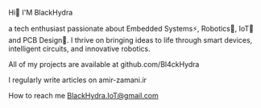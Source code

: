 Hi👋 I'M BlackHydra


a tech enthusiast passionate about Embedded Systems⚡, Robotics🤖, IoT📡 and PCB Design💾. I thrive on bringing ideas to life through smart devices, intelligent circuits, and innovative robotics.

All of my projects are available at github.com/Bl4ckHydra

I regularly write articles on amir-zamani.ir

How to reach me BlackHydra.IoT@gmail.com

